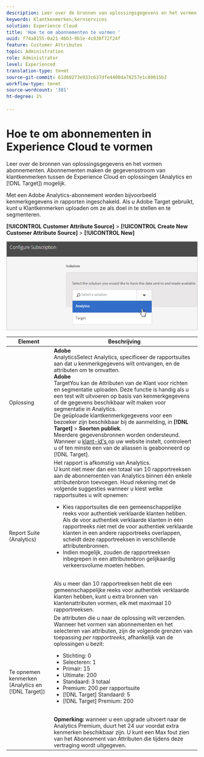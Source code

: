 ```yaml
---
description: Leer over de bronnen van oplossingsgegevens en het vormen abonnementen. De abonnementen laten de gegevensstroom van de klantenattributen tussen de Experience Cloud en oplossingen (Analytics en Doel) toe.
keywords: Klantkenmerken;kernservices
solution: Experience Cloud
title: 'Hoe te om abonnementen te vormen '
uuid: f74a8155-0a21-46b3-9b1e-4c838f72f24f
feature: Customer Attributes
topic: Administration
role: Administrator
level: Experienced
translation-type: tm+mt
source-git-commit: 61d60273e933c637dfe4400da78257e1c80015b3
workflow-type: tm+mt
source-wordcount: '381'
ht-degree: 1%

---
```



# Hoe te om abonnementen in Experience Cloud te vormen

Leer over de bronnen van oplossingsgegevens en het vormen abonnementen. Abonnementen maken de gegevensstroom van klantkenmerken tussen de Experience Cloud en oplossingen (Analytics en [!DNL Target]) mogelijk.

Met een Adobe Analytics-abonnement worden bijvoorbeeld kenmerkgegevens in rapporten ingeschakeld. Als u Adobe Target gebruikt, kunt u Klantkenmerken uploaden om ze als doel in te stellen en te segmenteren.

**[!UICONTROL Customer Attribute Source]** > **[!UICONTROL Create New Customer Attribute Source]** > **[!UICONTROL New]**

![](assets/configure_subscription_page.png)

| Element | Beschrijving |
|--- |--- |
| Oplossing | **Adobe**<br> AnalyticsSelect Analytics, specificeer de rapportsuites aan dat u kenmerkgegevens wilt ontvangen, en de attributen om te omvatten.<br>**Adobe**<br> TargetYou kan de Attributen van de Klant voor richten en segmentatie uploaden. Deze functie is handig als u een test wilt uitvoeren op basis van kenmerkgegevens of de gegevens beschikbaar wilt maken voor segmentatie in Analytics.<br>De geüploade klantkenmerkgegevens voor een bezoeker zijn beschikbaar bij de aanmelding, in  **[!DNL Target]** >  **Soorten publiek**.<br>Meerdere gegevensbronnen worden ondersteund. Wanneer u [klant-id&#39;s ](../core-services/core-services.md) op uw website instelt, controleert u of ten minste een van de aliassen is geabonneerd op [!DNL Target]. |
| Report Suite (Analytics) | Het rapport is afkomstig van Analytics.<br>U kunt niet meer dan een totaal van 10 rapportreeksen aan de abonnementen van Analytics binnen één enkele attributenbron toevoegen. Houd rekening met de volgende suggesties wanneer u kiest welke rapportsuites u wilt opnemen:<ul><li>Kies rapportsuites die een gemeenschappelijke reeks voor authentiek verklaarde klanten hebben. Als de voor authentiek verklaarde klanten in één rapportreeks niet met de voor authentiek verklaarde klanten in een andere rapportreeks overlappen, scheidt deze rapportreeksen in verschillende attributenbronnen.</li><li>Indien mogelijk, zouden de rapportreeksen inbegrepen in een attributenbron gelijkaardig verkeersvolume moeten hebben.</li></ul><br>Als u meer dan 10 rapportreeksen hebt die een gemeenschappelijke reeks voor authentiek verklaarde klanten hebben, kunt u extra bronnen van klantenattributen vormen, elk met maximaal 10 rapportreeksen. |
| Te opnemen kenmerken (Analytics en [!DNL Target]) | De attributen die u naar de oplossing wilt verzenden. <br>Wanneer het vormen van abonnementen en het selecteren van attributen, zijn de volgende grenzen van toepassing  _per rapportreeks,_ afhankelijk van de oplossingen u bezit:<ul><li>Stichting: 0</li><li>Selecteren: 1</li><li>Primair: 15</li><li>Ultimate: 200</li><li>Standaard: 3 totaal</li><li>Premium: 200 per rapportsuite</li><li>[!DNL Target] Standaard: 5</li><li>[!DNL Target] Premium: 200</li></ul><br>**Opmerking:** wanneer u een upgrade uitvoert naar de Analytics Premium, duurt het 24 uur voordat extra kenmerken beschikbaar zijn. U kunt een Max fout zien van het Abonnement van Attributen die tijdens deze vertraging wordt uitgegeven. |
